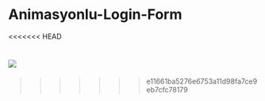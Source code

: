 # Animasyonlu-Login-Form
<<<<<<< HEAD

![](animasyon.gif)
=======
>>>>>>> e11661ba5276e6753a11d98fa7ce9eb7cfc78179
